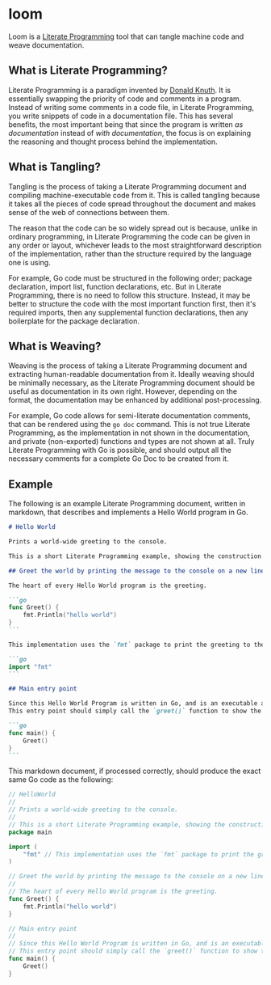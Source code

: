 # loom

Loom is a [Literate Programming] tool that can tangle machine code and weave documentation.

## What is Literate Programming?

Literate Programming is a paradigm invented by [Donald Knuth].
It is essentially swapping the priority of code and comments in a program.
Instead of writing some comments in a code file, in Literate Programming, you write snippets of code in a documentation file.
This has several benefits, the most important being that
since the program is written *as documentation* instead of *with documentation*,
the focus is on explaining the reasoning and thought process behind the implementation.

## What is Tangling?

Tangling is the process of taking a Literate Programming document and compiling machine-executable code from it.
This is called tangling because it takes all the pieces of code spread throughout the document and makes sense of the web of connections between them.

The reason that the code can be so widely spread out is because,
unlike in ordinary programming,
in Literate Programming the code can be given in any order or layout,
whichever leads to the most straightforward description of the implementation,
rather than the structure required by the language one is using.

For example, Go code must be structured in the following order; package declaration, import list, function declarations, etc.
But in Literate Programming, there is no need to follow this structure.
Instead, it may be better to structure the code with the most important function first,
then it's required imports,
then any supplemental function declarations,
then any boilerplate for the package declaration.

## What is Weaving?

Weaving is the process of taking a Literate Programming document and extracting human-readable documentation from it.
Ideally weaving should be minimally necessary, as the Literate Programming document should be useful as documentation in its own right.
However, depending on the format, the documentation may be enhanced by additional post-processing.

For example, Go code allows for semi-literate documentation comments, that can be rendered using the `go doc` command.
This is not true Literate Programming, as the implementation in not shown in the documentation,
and private (non-exported) functions and types are not shown at all.
Truly Literate Programming with Go is possible, and should output all the necessary comments for a complete Go Doc to be created from it.

## Example

The following is an example Literate Programming document, written in markdown, that describes and implements a Hello World program in Go.

````markdown
# Hello World

Prints a world-wide greeting to the console.

This is a short Literate Programming example, showing the construction of a Hello World program in Go.

## Greet the world by printing the message to the console on a new line.

The heart of every Hello World program is the greeting.

```go
func Greet() {
    fmt.Println("hello world")
}
```

This implementation uses the `fmt` package to print the greeting to the console, so the `fmt` package must be imported.

```go
import "fmt"
```

## Main entry point

Since this Hello World Program is written in Go, and is an executable and not a library, we need to define an entry point in the `main` package.
This entry point should simply call the `greet()` function to show the greeting.

```go
func main() {
    Greet()
}
```
````

This markdown document, if processed correctly, should produce the exact same Go code as the following:

```go
// HelloWorld
//
// Prints a world-wide greeting to the console.
//
// This is a short Literate Programming example, showing the construction of a Hello World program in Go.
package main

import (
    "fmt" // This implementation uses the `fmt` package to print the greeting to the console, so the `fmt` package must be imported.
)

// Greet the world by printing the message to the console on a new line.
//
// The heart of every Hello World program is the greeting.
func Greet() {
    fmt.Println("hello world")
}

// Main entry point
//
// Since this Hello World Program is written in Go, and is an executable and not a library, we need to define an entry point in the `main` package.
// This entry point should simply call the `greet()` function to show the greeting.
func main() {
    Greet()
}
```

[Literate Programming]: https://en.wikipedia.org/wiki/Literate_programming
[Donald Knuth]: https://en.wikipedia.org/wiki/Donald_Knuth

